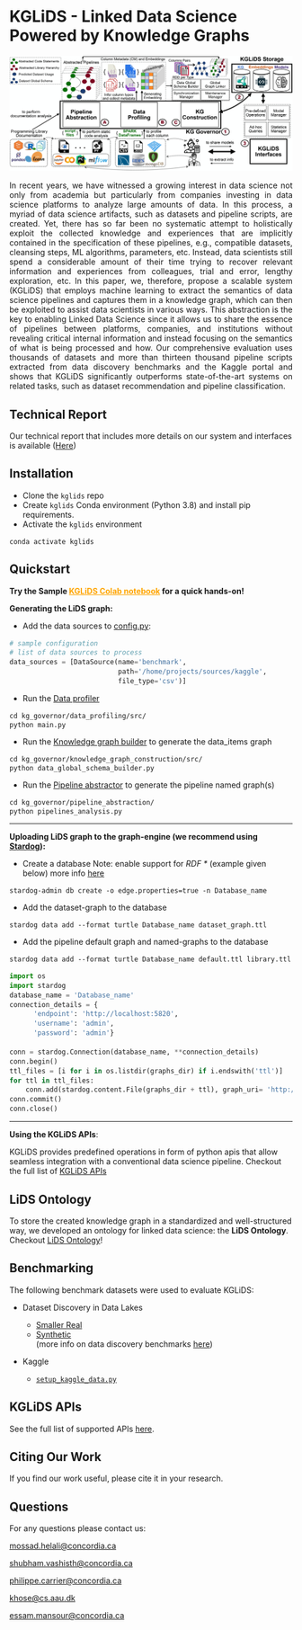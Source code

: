 # KGLiDS - Linked Data Science Powered by Knowledge Graphs

![KGLiDS_architecture](docs/graphics/kglids_architecture.jpg)


<div style="text-align: justify">In recent years, we have witnessed a growing interest in data science not only from academia but particularly from companies investing in data science platforms to analyze large amounts of data. In this process, a myriad of data science artifacts, such as datasets and pipeline scripts, are created. Yet, there has so far been no systematic attempt to holistically exploit the collected knowledge and experiences that are implicitly contained in the specification of these pipelines, e.g., compatible datasets, cleansing steps, ML algorithms, parameters, etc.
Instead, data scientists still spend a considerable amount of their time trying to recover relevant information and experiences from colleagues, trial and error, lengthy exploration, etc. In this paper, we, therefore, propose a scalable system (KGLiDS) that employs machine learning to extract the semantics of data science pipelines and captures them in a knowledge graph, which can then be exploited to assist data scientists in various ways. This abstraction is the key to enabling Linked Data Science since it allows us to share the essence of pipelines between platforms, companies, and institutions without revealing critical internal information and instead focusing on the semantics of what is being processed and how. Our comprehensive evaluation uses thousands of datasets and more than thirteen thousand pipeline scripts extracted from data discovery benchmarks and the Kaggle portal and shows that KGLiDS significantly outperforms state-of-the-art systems on related tasks, such as dataset recommendation and pipeline classification. </div>

## Technical Report
Our technical report that includes more details on our system and interfaces is available ([Here](technical_report.pdf))  

## Installation
* Clone the `kglids` repo 
* Create `kglids` Conda environment (Python 3.8) and install pip requirements.
* Activate the `kglids` environment
```commandline
conda activate kglids
```

## Quickstart
<p>
<b>Try the Sample <a href="https://colab.research.google.com/drive/1XbjJkppz5_nTufgnD53gEBzxyLYViGAi?usp=sharing" style="color: orange"> KGLiDS Colab notebook</a>
for a quick hands-on! </b>
</p>


<b>Generating the LiDS graph:</b>
* Add the data sources to [config.py](kg_governor/data_profiling/src/config.py):
```python
# sample configuration
# list of data sources to process
data_sources = [DataSource(name='benchmark',
                           path='/home/projects/sources/kaggle',
                           file_type='csv')]

```
* Run the [Data profiler](kg_governor/data_profiling/src/main.py)
```commandline
cd kg_governor/data_profiling/src/
python main.py
```
* Run the [Knowledge graph builder](kg_governor/knowledge_graph_construction/src/data_global_schema_builder.py) to generate the data_items graph 
```commandline/
cd kg_governor/knowledge_graph_construction/src/
python data_global_schema_builder.py
```
* Run the [Pipeline abstractor](kg_governor/pipeline_abstraction/pipelines_analysis.py) to generate the pipeline named graph(s)
```
cd kg_governor/pipeline_abstraction/
python pipelines_analysis.py
```
<hr>

<b>Uploading LiDS graph to the graph-engine (we recommend using [Stardog](https://www.stardog.com/)):</b>
* Create a database 
Note: enable support for <i>RDF *</i> (example given below) more info [here](https://docs.stardog.com/query-stardog/edge-properties)
```commandline
stardog-admin db create -o edge.properties=true -n Database_name
```
* Add the dataset-graph to the database
```commandline
stardog data add --format turtle Database_name dataset_graph.ttl
```
* Add the pipeline default graph and named-graphs to the database
```commandline
stardog data add --format turtle Database_name default.ttl library.ttl
```
```python
import os
import stardog
database_name = 'Database_name'
connection_details = {
      'endpoint': 'http://localhost:5820',
      'username': 'admin',
      'password': 'admin'}

conn = stardog.Connection(database_name, **connection_details)
conn.begin()
ttl_files = [i for i in os.listdir(graphs_dir) if i.endswith('ttl')]
for ttl in ttl_files:
    conn.add(stardog.content.File(graphs_dir + ttl), graph_uri= 'http://kglids.org/pipelineResource/'
conn.commit()
conn.close()
```
<hr>

<b> Using the KGLiDS APIs</b>: 

KGLiDS provides predefined operations in form of python apis that allow seamless integration with a conventional data science pipeline.
Checkout the full list of [KGLiDS APIs](docs/KGLiDS_apis.md)

## LiDS Ontology
To store the created knowledge graph in a standardized and well-structured way,
we developed an ontology for linked data science: the <b>LiDS Ontology</b>.<br/>
Checkout [LiDS Ontology](docs/LiDS_ontology.md)!

## Benchmarking
The following benchmark datasets were used to evaluate KGLiDS:
* Dataset Discovery in Data Lakes
  * [Smaller Real](https://github.com/alex-bogatu/d3l)
  * [Synthetic](https://github.com/RJMillerLab/table-union-search-benchmark)<br>
    (more info on data discovery benchmarks [here](https://arxiv.org/pdf/2011.10427.pdf)) 

* Kaggle
  * [`setup_kaggle_data.py`](storage/utils/setup_kaggle_data.py)

## KGLiDS APIs
See the full list of supported APIs [here](docs/KGLiDS_apis.md).

## Citing Our Work
If you find our work useful, please cite it in your research.


## Questions
For any questions please contact us:

mossad.helali@concordia.ca

shubham.vashisth@concordia.ca

philippe.carrier@concordia.ca

khose@cs.aau.dk

essam.mansour@concordia.ca
